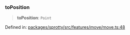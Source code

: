
### toPosition

> **toPosition**: `Point`

Defined in: [packages/sprotty/src/features/move/move.ts:48](https://github.com/eclipse-sprotty/sprotty/blob/f9b2433481cc27a1ac0c92d525a92039ae7f6c76/packages/sprotty/src/features/move/move.ts#L48)
